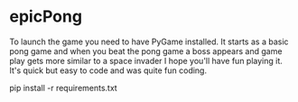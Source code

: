 # epicPong

To launch the game you need to have PyGame installed.
It starts as a basic pong game and when you beat the pong game a boss appears and game play gets more similar to a space invader
I hope you'll have fun playing it. It's quick but easy to code and was quite fun coding.


pip install -r requirements.txt

